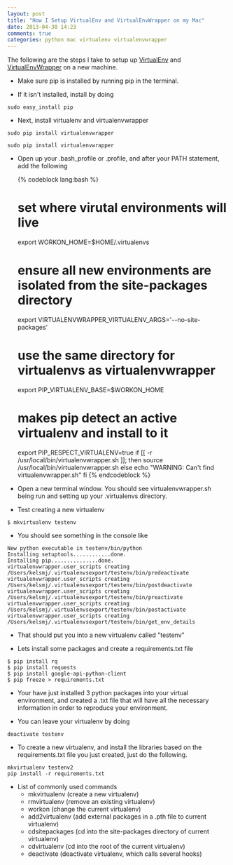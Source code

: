 ```yaml
---
layout: post
title: "How I Setup VirtualEnv and VirtualEnvWrapper on my Mac"
date: 2013-04-30 14:23
comments: true
categories: python mac virtualenv virtualenvwrapper
---
```


The following are the steps I take to setup up [VirtualEnv](http://www.virtualenv.org/en/latest/) and [VirtualEnvWrapper](http://virtualenvwrapper.readthedocs.org/en/latest/) on a new machine.

* Make sure pip is installed by running pip in the terminal.

* If it isn't installed, install by doing

```    
sudo easy_install pip
```

* Next, install virtualenv and virtualenvwrapper

```
sudo pip install virtualenvwrapper
```

```
sudo pip install virtualenvwrapper
```

* Open up your .bash_profile or .profile, and after your PATH statement, add the following

    {% codeblock lang:bash %}
    # set where virutal environments will live
    export WORKON_HOME=$HOME/.virtualenvs
    # ensure all new environments are isolated from the site-packages directory
    export VIRTUALENVWRAPPER_VIRTUALENV_ARGS='--no-site-packages'
    # use the same directory for virtualenvs as virtualenvwrapper
    export PIP_VIRTUALENV_BASE=$WORKON_HOME
    # makes pip detect an active virtualenv and install to it
    export PIP_RESPECT_VIRTUALENV=true
    if [[ -r /usr/local/bin/virtualenvwrapper.sh ]]; then
        source /usr/local/bin/virtualenvwrapper.sh
    else
        echo "WARNING: Can't find virtualenvwrapper.sh"
    fi
    {% endcodeblock %}

* Open a new terminal window.  You should see virtualenvwrapper.sh being run and setting up your .virtualenvs directory.

* Test creating a new virtualenv

```
$ mkvirtualenv testenv
```

* You should see something in the console like

```
New python executable in testenv/bin/python
Installing setuptools............done.
Installing pip...............done.
virtualenvwrapper.user_scripts creating /Users/kelsmj/.virtualenvsexport/testenv/bin/predeactivate
virtualenvwrapper.user_scripts creating /Users/kelsmj/.virtualenvsexport/testenv/bin/postdeactivate
virtualenvwrapper.user_scripts creating /Users/kelsmj/.virtualenvsexport/testenv/bin/preactivate
virtualenvwrapper.user_scripts creating /Users/kelsmj/.virtualenvsexport/testenv/bin/postactivate
virtualenvwrapper.user_scripts creating /Users/kelsmj/.virtualenvsexport/testenv/bin/get_env_details
```

* That should put you into a new virtualenv called "testenv"

* Lets install some packages and create a requirements.txt file

```
$ pip install rq
$ pip install requests
$ pip install google-api-python-client
$ pip freeze > requirements.txt
```

* Your have just installed 3 python packages into your virtual environment, and created a .txt file that will have all the necessary information in order to reproduce your environment.

* You can leave your virtualenv by doing

```
deactivate testenv
```

* To create a new virtualenv, and install the libraries based on the requirements.txt file you just created, just do the following.

```
mkvirtualenv testenv2
pip install -r requirements.txt
```

* List of commonly used commands
   * mkvirtualenv (create a new virtualenv)
   * rmvirtualenv (remove an existing virtualenv)
   * workon (change the current virtualenv)
   * add2virtualenv (add external packages in a .pth file to current virtualenv)
   * cdsitepackages (cd into the site-packages directory of current virtualenv)
   * cdvirtualenv (cd into the root of the current virtualenv)
   * deactivate (deactivate virtualenv, which calls several hooks)
